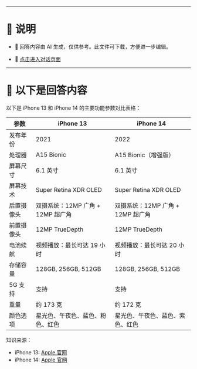 ------

# 📃 说明

- 📃 回答内容由 AI 生成，仅供参考。此文件可下载，方便进一步编辑。

- 🤖 [点击进入对话页面](https://www.aibangxuanxing.com)

------

# 📃 以下是回答内容

以下是 iPhone 13 和 iPhone 14 的主要功能参数对比表格：

| 参数             | iPhone 13                           | iPhone 14                           |
|------------------|-------------------------------------|-------------------------------------|
| 发布年份         | 2021                                | 2022                                |
| 处理器           | A15 Bionic                          | A15 Bionic（增强版）                |
| 屏幕尺寸         | 6.1 英寸                            | 6.1 英寸                            |
| 屏幕技术         | Super Retina XDR OLED               | Super Retina XDR OLED               |
| 后置摄像头       | 双摄系统：12MP 广角 + 12MP 超广角  | 双摄系统：12MP 广角 + 12MP 超广角  |
| 前置摄像头       | 12MP TrueDepth                      | 12MP TrueDepth                      |
| 电池续航         | 视频播放：最长可达 19 小时         | 视频播放：最长可达 20 小时         |
| 存储容量         | 128GB, 256GB, 512GB                 | 128GB, 256GB, 512GB                 |
| 5G 支持          | 支持                                | 支持                                |
| 重量             | 约 173 克                           | 约 172 克                           |
| 颜色选项         | 星光色、午夜色、蓝色、粉色、红色   | 星光色、午夜色、蓝色、紫色、红色   |

知识来源：
- iPhone 13: [Apple 官网](https://www.apple.com.cn/shop/buy-iphone/iphone-13)
- iPhone 14: [Apple 官网](https://www.apple.com.cn/shop/buy-iphone/iphone-14)